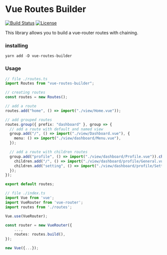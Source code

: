 # Vue Routes Builder

[![Build Status](https://travis-ci.org/bunnypro/vue-routes-builder.svg?branch=master)](https://travis-ci.org/bunnypro/vue-routes-builder)
[![License](https://img.shields.io/:license-MIT-blue.svg)](https://github.com/bunnypro/vue-routes-builder/blob/master/license)

This library allows you to build a vue-router routes with chaining.

### installing

`yarn add -D vue-routes-builder`

### Usage

```ts
// file ./routes.ts
import Routes from "vue-routes-builder";

// creating routes
const routes = new Routes();

// add a route
routes.add("home", () => import("./view/Home.vue"));

// add grouped routes
routes.group({ prefix: "dashboard" }, group => {
  // add a route with default and named view
  group.add("/", () => import("./view/Dashboard.vue"), {
    menu: () => import("./view/dashboard/Menu.vue"),
  });

  // add a route with children routes
  group.add("profile", () => import("./view/dashboard/Profile.vue")).children(children => {
    children.add("/", () => import("./view/dashboard/profile/General.vue"));
    children.add("setting", () => import("./view/dashboard/profile/Setting.vue"));
  });
});

export default routes;
```

```ts
// file ./index.ts
import Vue from 'vue';
import VueRouter from 'vue-router';
import routes from './routes';

Vue.use(VueRouter);

const router = new VueRouter({
    ...,
    routes: routes.build(),
});

new Vue({...});
```
